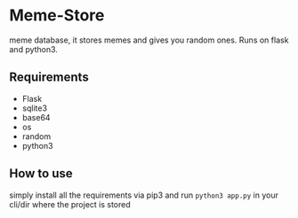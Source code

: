 # Meme-Store
meme database, it stores memes and gives you random ones. Runs on flask and python3.

## Requirements
- Flask
- sqlite3
- base64
- os
- random
- python3
## How to use

simply install all the requirements via pip3 and run ```python3 app.py``` in your cli/dir where the project is stored
